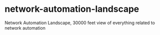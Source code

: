 # network-automation-landscape
Network Automation Landscape, 30000 feet view of everything related to network automation

